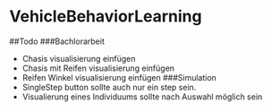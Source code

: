 # VehicleBehaviorLearning

##Todo
###Bachlorarbeit
- Chasis visualisierung einfügen
- Chasis mit Reifen visualisierung einfügen
- Reifen Winkel visualisierung einfügen
###Simulation
- SingleStep button sollte auch nur ein step sein.
- Visualierung eines Individuums sollte nach Auswahl möglich sein